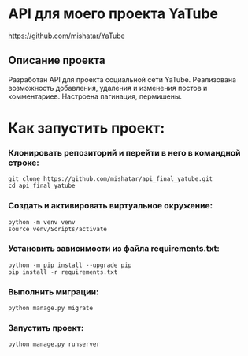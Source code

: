 API для моего проекта YaTube 
=====
https://github.com/mishatar/YaTube


Описание проекта
----------
Разработан API для проекта социальной сети YaTube. Реализована возможность добавления, 
удаления и изменения постов и комментариев. Настроена пагинация, пермишены.

# Как запустить проект:
### Клонировать репозиторий и перейти в него в командной строке:
`git clone https://github.com/mishatar/api_final_yatube.git`\
`cd api_final_yatube`

### Cоздать и активировать виртуальное окружение:
`python -m venv venv`\
`source venv/Scripts/activate`

### Установить зависимости из файла requirements.txt:
`python -m pip install --upgrade pip`\
`pip install -r requirements.txt`

### Выполнить миграции:
`python manage.py migrate`

### Запустить проект:
`python manage.py runserver`
